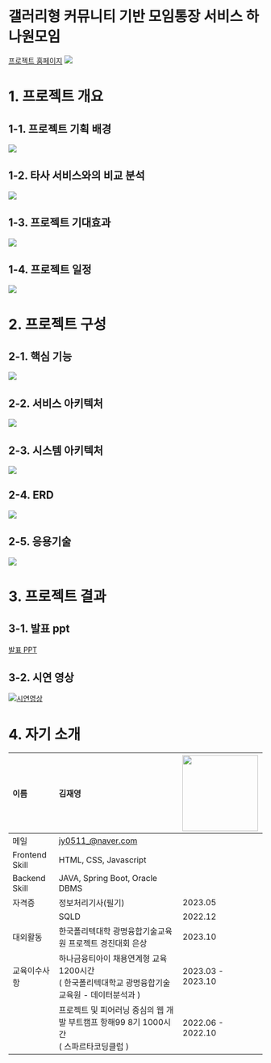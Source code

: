 # 갤러리형 커뮤니티 기반 모임통장 서비스 하나원모임
[프로젝트 홈페이지](https://hanaonemoim.site)
<img src="hanaonemoim.PNG"/>

# 1. 프로젝트 개요
## 1-1. 프로젝트 기획 배경
<img src="about_hanaonemoim.PNG"/>

## 1-2. 타사 서비스와의 비교 분석
<img src="comparative_analysis.PNG"/>

## 1-3. 프로젝트 기대효과
<img src="expected_effect.PNG"/>

## 1-4. 프로젝트 일정
<img src="gantt_chart.png"/>


# 2. 프로젝트 구성 
## 2-1. 핵심 기능 
<img src="function.PNG"/>

## 2-2. 서비스 아키텍처
<img src="service_architecture.PNG"/>

## 2-3. 시스템 아키텍처
<img src="system_architecture.PNG"/>

## 2-4. ERD 
<img src="erd.PNGg"/>

## 2-5. 응용기술
<img src="skill.PNG"/>

# 3. 프로젝트 결과

## 3-1. 발표 ppt 
[발표 PPT](/project.pdf)<br>

## 3-2. 시연 영상 
[![시연영상](video.PNG)](https://youtu.be/pGqhaB7y1Gg)

# 4. 자기 소개
| 이름 | 김재영 | <img src="jaeyoung.png" width="150px"/> |
| :--- | :--- | :--- |
| 메일 | <jy0511_@naver.com>  |  |
| Frontend Skill |  HTML, CSS, Javascript | |
| Backend Skill |  JAVA, Spring Boot, Oracle DBMS | |
| 자격증 | 정보처리기사(필기) | 2023.05 | 
|  | SQLD | 2022.12 | 
| 대외활동 | 한국폴리텍대학 광명융합기술교육원 프로젝트 경진대회 은상 | 2023.10 | 
| 교육이수사항 | 하나금융티아이 채용연계형 교육 1200시간 <br/> ( 한국폴리텍대학교 광명융합기술교육원 - 데이터분석과 ) | 2023.03 - 2023.10 | 
|  | 프로젝트 및 피어러닝 중심의 웹 개발 부트캠프 항해99 8기 1000시간 <br/> ( 스파르타코딩클럽 ) | 2022.06 - 2022.10 | 

